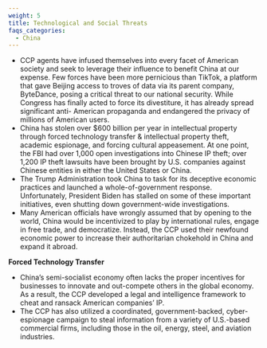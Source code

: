 ```yaml
---
weight: 5
title: Technological and Social Threats
faqs_categories:
  - China
---
```



* CCP agents have infused themselves into every facet of American society and seek to leverage their influence to benefit China at our expense. Few forces have been more pernicious than TikTok, a platform that gave Beijing access to troves of data via its parent company, ByteDance, posing a critical threat to our national security. While Congress has finally acted to force its divestiture, it has already spread significant anti- American propaganda and endangered the privacy of millions of American users.
* China has stolen over $600 billion per year in intellectual property through forced technology transfer & intellectual property theft, academic espionage, and forcing cultural appeasement. At one point, the FBI had over 1,000 open investigations into Chinese IP theft; over 1,200 IP theft lawsuits have been brought by U.S. companies against Chinese entities in either the United States or China.
* The Trump Administration took China to task for its deceptive economic practices and launched a whole-of-government response. Unfortunately, President Biden has stalled on some of these important initiatives, even shutting down government-wide investigations.
* Many American officials have wrongly assumed that by opening to the world, China would be incentivized to play by international rules, engage in free trade, and democratize. Instead, the CCP used their newfound economic power to increase their authoritarian chokehold in China and expand it abroad.

**Forced Technology Transfer**

* China’s semi-socialist economy often lacks the proper incentives for businesses to innovate and out-compete others in the global economy. As a result, the CCP developed a legal and intelligence framework to cheat and ransack American companies’ IP.
* The CCP has also utilized a coordinated, government-backed, cyber-espionage campaign to steal information from a variety of U.S.-based commercial firms, including those in the oil, energy, steel, and aviation industries.